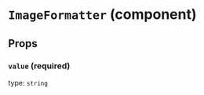 `ImageFormatter` (component)
============================



Props
-----

### `value` (required)

type: `string`

